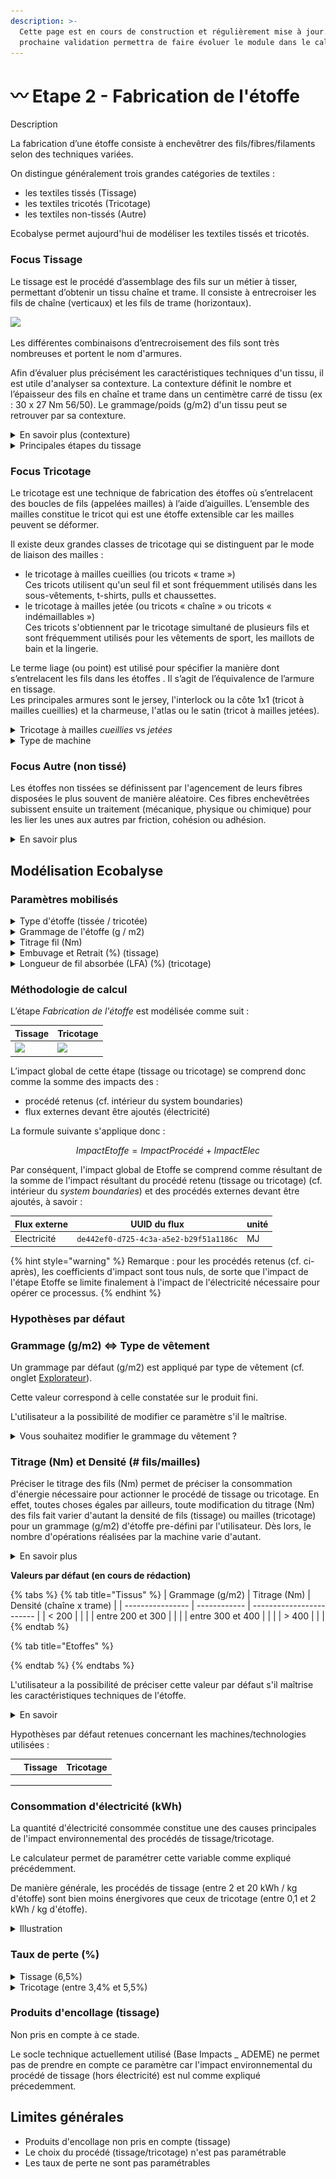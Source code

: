 ```yaml
---
description: >-
  Cette page est en cours de construction et régulièrement mise à jour. Sa
  prochaine validation permettra de faire évoluer le module dans le calculateur.
---
```


# 〰 Etape 2 - Fabrication de l'étoffe

Description

La fabrication d’une étoffe consiste à enchevêtrer des fils/fibres/filaments selon des techniques variées.&#x20;

On distingue généralement trois grandes catégories de textiles :&#x20;

* les textiles tissés (Tissage)
* les textiles tricotés (Tricotage)
* les textiles non-tissés (Autre)

Ecobalyse permet aujourd'hui de modéliser les textiles tissés et tricotés.&#x20;

### Focus Tissage

Le tissage est le procédé d’assemblage des fils sur un métier à tisser, permettant d’obtenir un tissu chaîne et trame. Il consiste à entrecroiser les fils de chaîne (verticaux) et les fils de trame (horizontaux).&#x20;

![](https://lh6.googleusercontent.com/Dj8\_WuHbYmQ0LTmK\_e8q1ThCI9vs2BhUnQwhkCauj3Qf8sKw\_L9CXUoQoYGemUq0qpQu8FoxOK-jiuzWSAgPNQDOH0vlDAXilLvu5Qw8ayfxzZ3LWXVRgX5Gh09c-OajgD5krRHjVw5Wxsn4M49clCcwJfbCU4w8TLsOu0mHv6hjhXoML9KUChsXxTQBNg)

Les différentes combinaisons d’entrecroisement des fils sont très nombreuses et portent le nom d'armures.

Afin d’évaluer plus précisément les caractéristiques techniques d'un tissu, il est utile d'analyser sa contexture. La contexture définit le nombre et l’épaisseur des fils en chaîne et trame dans un centimètre carré de tissu (ex : 30 x 27 Nm 56/50). Le grammage/poids (g/m2) d'un tissu peut se retrouver par sa contexture.&#x20;

<details>

<summary>En savoir plus (contexture)</summary>

Une contexture est formulée comme suit : 30 x 27 Nm 56/50 :&#x20;

* 30 étant le nombre de fils de chaîne dans 1 centimètre,
* 27 étant le nombre de fils de trame dans 1 centimètre,
* Nm l'abréviation de « numéro métrique »,
* 56 le titre des fils de chaîne,
* 50 le titre des fils de trame.

</details>

<details>

<summary>Principales étapes du  tissage</summary>

1. **Préparation au tissage**\
   ****\
   ****_Ourdissage_\
   __Les fils de chaîne sont alimentés à partir d’une ensouple (cylindre autour duquel est enroulée la chaîne du tissu) qui est installée à l’arrière d’un métier à tisser. La préparation de l'ensouple de tissage se fait par le procédé d'ourdissage.\
   \
   _Encollage_\
   Afin de protéger et lubrifier les fils de chaîne, des agents d'encollage sont appliqués après l'ourdissage (sous forme de solutions ou de dispersion d'eau). Dans ce cas précis, il sera nécessaire post-tissage de procéder au désencollage de ces mêmes fils afin de pas empêcher les colorants de se fixer sur la matière textile lors de l'ennoblissement. Deux types d'agents d'encollage sont utilisés : les polymères synthétiques vs naturels (à base de polysacharrides).\

2. **Tissage**\
   Il existe différents types de métiers en fonction des besoins de production, des largeurs de tissus, des matériaux utilisés, des motifs voulus, etc.\
   \
   ![L'image ci-dessous montre le principe du tissage, la disposition des fils et des principales fonctions.](https://lh5.googleusercontent.com/3ORnFz4LL6Y4QQ-AA8tYU\_EHGpst87WkpuT2OclJ4vwdNovLvqzk2DOiZV47Cbz4fyTfF6x4h\_9n-qpE3ozTcSbH42TGSaiF9gw2srF5pPm\_IC6NSDSUvHEOjDbUepvOB2yM2Ki86Ra12Ru0DOPW1T11Hjzw8IpE2e17xUTAtcGNRqlzC\_YDfTryrlqaIA)

L'amélioration de la technologie a permis de développer des techniques d'insertion de la trame augmentant ainsi la vitesse de production des métiers à plus de 1 200 insertions (ou duites) à la minute avec les métiers à air (une duite est la longueur d’un fil de trame inséré, d’une lisière à l’autre, dans le tissu).

Les types d'insertion de trame varient selon les métiers : \
\- métiers à lancer\
\- métiers à projectiles\
\- métiers à jet d’air\
\- métiers à jet d’eau

</details>

### Focus Tricotage

Le tricotage est une technique de fabrication des étoffes où s’entrelacent des boucles de fils (appelées mailles) à l’aide d’aiguilles. L’ensemble des mailles constitue le tricot qui est une étoffe extensible car les mailles peuvent se déformer.

Il existe deux grandes classes de tricotage qui se distinguent par le mode de liaison des mailles :&#x20;

* le tricotage à mailles cueillies (ou tricots « trame »)\
  Ces tricots utilisent qu'un seul fil et sont fréquemment utilisés dans les sous-vêtements, t-shirts, pulls et chaussettes.
* le tricotage à mailles jetée (ou tricots « chaîne » ou tricots « indémaillables »)\
  Ces tricots s'obtiennent par le tricotage simultané de plusieurs fils et sont fréquemment utilisés pour les vêtements de sport, les maillots de bain et la lingerie.

Le terme liage (ou point) est utilisé pour spécifier la manière dont s’entrelacent les fils dans les étoffes . Il s’agit de l’équivalence de l’armure en tissage. \
Les principales armures sont le jersey, l'interlock ou la côte 1x1 (tricot à mailles cueillies) et la charmeuse, l'atlas ou le satin (tricot à mailles jetées).&#x20;

<details>

<summary>Tricotage à mailles <em>cueillies</em> vs <em>jetées</em></summary>

**Tricotage à mailles cueillies (tricots « trame » / weft knitting)**\
Il emploie qu’un seul fil issu d’une bobine pour former des boucles et travaille dans le sens des rangées (largeur de l’étoffe). Ces tricots sont facilement détricotables. Les sous-vêtements, t-shirts, pulls et chaussettes sont généralement en mailles cueillies.

![](<../../.gitbook/assets/image (9).png>)



**Tricotage à mailles jetée (ou tricots « chaîne » / warp knitting)**\
Il s'obtient par le tricotage simultané de 2000 à 3000 fils issus d’ensouples et travaille dans le sens des colonnes (longueur de l’étoffe). Ces tricots sont indémaillables. Les vêtements de sport, maillots de bain et lingerie sont généralement en mailles jetées.&#x20;

![](<../../.gitbook/assets/image (6) (2).png>)

</details>

<details>

<summary>Type de machine </summary>

Il existe quatre principales machines pour tricoter une étoffe : \
\- rectilignes,\
\- circulaires,\
\- Rachel,\
\- Chaîne.

De manière générale, ces machines se divisent selon le type de tricotage :&#x20;

* Mailles cueillies (trame)\
  Utilisation de machines **rectilignes** ou **circulaires**, montées avec avec une ou deux fontures. \

* Mailles jetées (chaîne)\
  Utilisation de machines rectilignes spécifiques de type **Chaîne** (une seule fonture) et **Rachel** (une ou deux fontures).&#x20;

Les machines **circulaires** proposent des taux de productivité plus élevés que celles rectilignes, notamment en raison de leur mouvement continu et de leur grande vitesse.

Chacun de ces machines est équipée d’une jauge qui détermine la finesse du tricot (c'est-à-dire la densité des aiguilles). La jauge se définit comme le nombre d’aiguilles comprises dans un pouce anglais (2,54 cm). Plus la jauge est élevée, plus le tricot est fin, meilleure est la dextérité. Une jauge fine sera utilisée pour des articles de lingerie alors qu’une grosse jaune tricotera des pull-overs.



**Techniques de tricotage (schéma simplifié)**

![](<../../.gitbook/assets/image (3).png>)

</details>

### Focus Autre (non tissé)

Les étoffes non tissées se définissent par l'agencement de leurs fibres disposées le plus souvent de manière aléatoire. Ces fibres enchevêtrées subissent ensuite un traitement (mécanique, physique ou chimique) pour les lier les unes aux autres par friction, cohésion ou adhésion.&#x20;

<details>

<summary>En savoir plus</summary>

La fabrication d'un non-tissé se fait en deux étapes :&#x20;

1. formation de la nappe
2. consolidation

Les étoffes non-tissées sont généralement légères et peuvent présenter des propriétés (résistance mécanique, élasticité, douceur, etc.) spécifiques selon la fibre et technologie utilisées.&#x20;

Ces étoffes sont notamment appréciées dans les secteurs de la construction, de l'hygiène et de la filtration.

**Exemple d'application :**&#x20;

![Exemple d'application d'une étoffe non-tissée](<../../.gitbook/assets/image (8).png>)

</details>

## Modélisation Ecobalyse

### Paramètres mobilisés&#x20;

<details>

<summary>Type d'étoffe (tissée / tricotée)</summary>

En fonction du vêtement sélectionné, une opération de tissage ou de tricotage est appliquée par défaut.&#x20;

L'utilisateur n'a actuellement pas la possibilité de modifier ce paramètre par défaut.

A date, le calculateur ne permet pas de modéliser des étoffes _non-tissées_.



Cf. l'onglet [Explorer](https://ecobalyse.beta.gouv.fr/#/textile/explore/products) pour les valeurs par défaut.

</details>

<details>

<summary>Grammage de l'étoffe  (g / m2)</summary>

Le grammage (poids) d'une étoffe, autrement appelé _masse surfacique,_ est exprimé en grammes par mètre carré (g/m2). Le terme anglais utilisé dans l'industrie est GSM (Grams per Square Meter).&#x20;

Ce paramètre est mobilisé car il reflète les caractéristiques techniques de l'étoffe et permet de définir la consommation d'énergie nécessaire pour actionner le procédé.&#x20;

En fonction du vêtement sélectionné, un grammage par défaut est appliqué.&#x20;

L'utilisateur a la possibilité de modifier ce paramètre.&#x20;



Cf. la section _Hypothèses par défaut_ pour plus d'info.

Cf. l'onglet [Explorer](https://ecobalyse.beta.gouv.fr/#/textile/explore/products) pour les valeurs par défaut.

</details>

<details>

<summary>Titrage fil (Nm)</summary>

Le titrage indique la grosseur d’un fil textile. \
Le titrage (ou titre) est le rapport existant entre le poids et la longueur de ce fil.&#x20;

L’unité retenue est le numéro métrique (Nm). Il indique un nombre de kilomètres de ﬁl correspondant à un poids d’un kilogramme (ex : Nm 50 = 50 km de ce fil pèsent 1 kg).

Une valeur par défaut est appliquée selon le type de vêtement (t-shirt, robe, etc.) et le grammage (g/m2) de l'étoffe.&#x20;

L'utilisateur a la possibilité de préciser cette valeur par défaut.&#x20;



Cf. la section _Hypothèses par défaut_ pour plus d'info.

Cf. l'onglet [Explorer](https://ecobalyse.beta.gouv.fr/#/textile/explore/products) pour les valeurs par défaut.

</details>

<details>

<summary>Embuvage et Retrait (%) (tissage)</summary>

L’embuvage et le retrait sont exprimés en pourcentage (%), concernent les tissu et correspondent à la diminution de fil (chaîne et trame) due à leur entrelacement.

Ce paramètre est critique car il impacte d'autant la quantité de fil/matière mobilisée lors du tissage.&#x20;

Une valeur par défaut de 8% est appliquée dans le calculateur pour ces deux paramètres.

</details>

<details>

<summary>Longueur de fil absorbée (LFA) (%) (tricotage)</summary>

La longueur de fil absorbée (LFA) correspond à la longueur d'une maille (boucle).&#x20;

Ce paramètre est critique car il permet de calculer la quantité de matière/fil utilisée par l'étoffe.&#x20;

Une valeur par défaut de xx est appliquée par type de vêtement.

L'utilisateur a la possibilité de modifier ce paramètre s'il maîtrise les caractéristiques techniques de l'étoffe.&#x20;

Cf. l'onglet [Explorer](https://ecobalyse.beta.gouv.fr/#/textile/explore/products) pour les valeurs par défaut.

</details>

### Méthodologie de calcul

L’étape _Fabrication de l'étoffe_ est modélisée comme suit :&#x20;

| Tissage                                                                                                                                                                                                                                 | Tricotage                                                                                                                                                                                                                               |
| --------------------------------------------------------------------------------------------------------------------------------------------------------------------------------------------------------------------------------------- | --------------------------------------------------------------------------------------------------------------------------------------------------------------------------------------------------------------------------------------- |
| ![](https://lh5.googleusercontent.com/hFiTD7FyKN-d83RBb81ZqJ3w\_9ytwkLH-38ouoLwKjJyuDvFplcG3mT475f40OjB7T9VsIEXCLIEZxFd0snarPOhIr2jSdRNsqM8GLzjdh4NR3fT5gAIuqYdhse5wsJb2ZbEqHO-p7d4fMp9gMEj-OhXHsn\_85LK7ChSxap7m7O1YihwDTotOo0JTngtog) | ![](https://lh5.googleusercontent.com/hFiTD7FyKN-d83RBb81ZqJ3w\_9ytwkLH-38ouoLwKjJyuDvFplcG3mT475f40OjB7T9VsIEXCLIEZxFd0snarPOhIr2jSdRNsqM8GLzjdh4NR3fT5gAIuqYdhse5wsJb2ZbEqHO-p7d4fMp9gMEj-OhXHsn\_85LK7ChSxap7m7O1YihwDTotOo0JTngtog) |

L’impact global de cette étape (tissage ou tricotage) se comprend donc comme la somme des impacts des :&#x20;

* procédé retenus (cf. intérieur du system boundaries)
* flux externes devant être ajoutés (électricité)

La formule suivante s'applique donc :

$$
ImpactEtoffe = ImpactProcédé + ImpactElec
$$

Par conséquent, l'impact global de Etoffe se comprend comme résultant de la somme de l'impact résultant du procédé retenu (tissage ou tricotage) (cf. intérieur du _system boundaries_) et des procédés externes devant être ajoutés, à savoir :

| Flux externe | UUID du flux                           | unité |
| ------------ | -------------------------------------- | ----- |
| Electricité  | `de442ef0-d725-4c3a-a5e2-b29f51a1186c` | MJ    |

{% hint style="warning" %}
Remarque : pour les procédés retenus (cf. ci-après), les coefficients d'impact sont tous nuls, de sorte que l'impact de l'étape Etoffe se limite finalement à l'impact de l'électricité nécessaire pour opérer ce processus.
{% endhint %}

### Hypothèses par défaut&#x20;

### Grammage (g/m2) <=> Type de vêtement

Un grammage par défaut (g/m2) est appliqué par type de vêtement (cf. onglet [Explorateur](https://ecobalyse.beta.gouv.fr/#/textile/explore/products)).&#x20;

Cette valeur correspond à celle constatée sur le produit fini.&#x20;

L'utilisateur a la possibilité de modifier ce paramètre s'il le maîtrise.&#x20;

<details>

<summary>Vous souhaitez modifier le grammage du vêtement ?</summary>

Si c'est le cas, une attention particulière doit être apportée à l'impact de cette modification sur la quantité d'étoffe sortante (m2) afin de ne pas modéliser de scénarios incohérents. \
En effet, le poids (g) d'un vêtement dépend du grammage (g/m2) de l'étoffe et de la quantité d'étoffe (m2) mobilisée. Le poids du vêtement et le grammage de l'étoffe sont paramétrables par l'utilisateur tandis que la quantité d'étoffe ne l'est pas. Cette donnée d'arrière plan est cependant accessible lors de la modélisation.

![](<../../.gitbook/assets/image (4) (3).png>)

:warning: Une différence significative peut apparaître sur le grammage de l'étoffe entre la valeur en sortie d'usine de fabrication (tissage/tricotage) et celle constatée sur le produit fini mis sur le marché (notamment du fait des traitements appliqués lors de l'ennoblissement). Cette différence est notamment complexe à appréhender pour les les mailles/tricots qui font souvent l'objet d'une modification de la tension des fils/boucles entre la fabrication sur machine et le produit fini.

</details>

### Titrage (Nm) et Densité (# fils/mailles)&#x20;

Préciser le titrage des fils (Nm) permet de préciser la consommation d'énergie nécessaire pour actionner le procédé de tissage ou tricotage. En effet, toutes choses égales par ailleurs, toute modification du titrage (Nm) des fils fait varier d'autant la densité de fils (tissage) ou mailles (tricotage) pour un grammage (g/m2) d'étoffe pre-défini par l'utilisateur. Dès lors, le nombre d'opérations réalisées par la machine varie d'autant.

<details>

<summary>En savoir plus</summary>

En effet, la prise en compte du grammage (g/m2) d'une étoffe ainsi que du titrage (Nm) des fils permet d'appréhender la densité de fils/mailles constituant l'étoffe.

Or, la densité de fils/mailles constituant l'étoffe reflète le nombre d'opérations réalisées par les machines lors de la fabrication de l'étoffe, et donc la consommation d'énergie.

Pour les tissus, plus le compte en trame (duitage) est élevé, plus le nombre de propulsions de la navette est élevé. Pour les tricots, plus le nombre de mailles est élevé par unité de longueur, plus le nombre d'opérations/aiguilles à actionner est élevé.

</details>

**Valeurs par défaut (en cours de rédaction)**

{% tabs %}
{% tab title="Tissus" %}
| Grammage (g/m2)  | Titrage (Nm) | Densité (chaîne x trame) |
| ---------------- | ------------ | ------------------------ |
| < 200            |              |                          |
| entre 200 et 300 |              |                          |
| entre 300 et 400 |              |                          |
| > 400            |              |                          |
{% endtab %}

{% tab title="Etoffes" %}

{% endtab %}
{% endtabs %}



L'utilisateur a la possibilité de préciser cette valeur par défaut s'il maîtrise les caractéristiques techniques de l'étoffe.

<details>

<summary>En savoir </summary>

Toute étoffe est créée à partir de caractéristiques techniques propres (densité de fils, titrage fil, embuvage, longueur de fil absorbée, etc.). Ainsi, plusieurs configurations sont possibles pour une même étoffe. \
\
Illustration => les tissus ci-dessous proposent tous un grammage 280g/m2 :  \
\- 25x25, Nm 30x30\
\- 25x25, Nm 45x20\
\- 25x25, Nm 20x45\
\- 40x40, Nm 48x48\
\- 50x50, Nm 60x60\
_hypothèse : embuvage = retrait = 8%_

Cet exemple éclaire le fait que plus le poids/titrage des fils augmente, plus le nombre/densité de fils utilisés diminue pour un grammage (g/m2) d'étoffe constant; et inversement.&#x20;

Dès lors, préciser le grammage d'une étoffe est nécessaire afin de refléter les réalités métiers sous-jacentes. Préciser le titrage des fils (plutôt que la densité de fils/mailles) est la solution la plus adaptée du fait de sa simplicité et du fait que cette information est plus accessible que la densité des fils/mailles. \
Cela explique notamment pourquoi de nombreuses bases de données utilisées dans la communauté ACV proposent des procédés de tissage/tricotage selon le titrage du fil utilisé (ex : Knitting, 200 DTEX-180 denier-30/1 Ne-50 Nm).

:warning: Pour les tricots/mailles, différentes réalités métier peuvent permettre de tricoter une étoffe spécifiques (c'est à dire avec un grammage (g/m2) + titrage fil  (Nm) + densité de mailles connus). Cela s'explique par différents paramètres tels que le choix de la machine (circulaire vs rectiligne), la jauge (# aiguilles / cm), le diamètre de la machine, le liage/point de la maille, la tension des fils, etc. \
Rentrer à ce niveau de détails dans le calculateur n'est pas adapté car très peu d'acteurs maîtrisent ces paramètres tandis que les variations de consommation d'électricité induites par ces configurations sont non significatives par rapport à l'impact environnemental global du produit fini.  &#x20;

</details>

Hypothèses par défaut retenues concernant les machines/technologies utilisées :&#x20;

|   | Tissage | Tricotage |
| - | ------- | --------- |
|   |         |           |
|   |         |           |
|   |         |           |



### Consommation d'électricité (kWh)&#x20;

La quantité d'électricité consommée constitue une des causes principales de l'impact environnemental des procédés de tissage/tricotage.&#x20;

Le calculateur permet de paramétrer cette variable comme expliqué précédemment.&#x20;

De manière générale, les procédés de tissage (entre 2 et 20 kWh / kg d'étoffe) sont bien moins énergivores que ceux de tricotage (entre 0,1 et 2 kWh / kg d'étoffe). &#x20;

<details>

<summary>Illustration</summary>

![](<../../.gitbook/assets/image (15).png>)

_Source : revue bibliographique réalisée par l'équipe Ecobalyse en 2022_

</details>

### Taux de perte (%)

<details>

<summary>Tissage (6,5%)</summary>

Un taux de perte de 6,25% est appliqué par défaut et correspond à la valeur retenue par le socle technique actuellement utilisé (Tissage (habillement) \_ Base Impacts \_ ADEME).&#x20;

Les pertes du tissage se décomposent comme suit :&#x20;

* Pertes sur ourdissoir (sur fil de chaîne)&#x20;
* Pertes sur métier à tisser (en chaîne et trame)&#x20;
* Pertes à l'encollage

</details>

<details>

<summary>Tricotage (entre 3,4% et 5,5%)</summary>

Les taux de perte appliqués par défaut correspondent à ceux retenus par le socle technique actuellement utilisé (Base Impacts \_ ADEME).&#x20;

* Tricotage circulaire, inventaire désagrégé : 3,4%
* Tricotage rectiligne, inventaire désagrégé : 4%
* Tricotage : 5,45%

</details>

### Produits d'encollage (tissage)

Non pris en compte à ce stade.&#x20;

Le socle technique actuellement utilisé (Base Impacts \_ ADEME) ne permet pas de prendre en compte ce paramètre car l'impact environnemental du procédé de tissage (hors électricité) est nul comme expliqué précedemment.&#x20;



## Limites générales

* Produits d'encollage non pris en compte (tissage)
* Le choix du procédé (tissage/tricotage) n'est pas paramétrable
* Les taux de perte ne sont pas paramétrables

